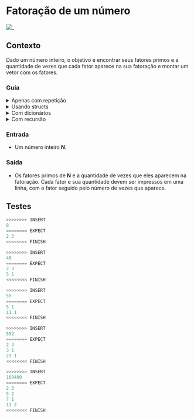 # Fatoração de um número

![_](https://raw.githubusercontent.com/qxcodefup/arcade/master/base/fatores/cover.jpg)

## Contexto

Dado um número inteiro, o objetivo é encontrar seus fatores primos e a quantidade de vezes que cada fator aparece na sua fatoração e montar um vetor com os fatores.

### Guia

<details> <summary>Apenas com repetição</summary>

Você pode seguir o seguinte algoritmo:

```go
fator = 2
contagem = 0
enquanto valor != 1
    se for possível dividir por fator
        divida e incremente a contagem
    se não
        incremente o fator
        zere a contagem
        imprima se tiver contado algo
        
imprima se ainda houver contagem
```

</details>
<details> <summary>Usando structs</summary>

Crie uma struct para armazenar o fator e a quantidade de vezes que ele aparece e uma função para retornar a lista de fatores.

```go
type Fator struct {
    num int
    qtd int
}

def calc_fatores(num int) []Fator {
    ...
}
```

</details>

<details> <summary>Com dicionários</summary>

Crie uma função que retorna um mapa onde a chave é o fator primo e o valor é a quantidade de vezes que ele aparece.

```go
def calc_fatores(num int) map[int]int {
    ...
}
```

</details>
<details> <summary>Com recursão</summary>

Crie uma função recursiva que recebe o número e use recursão para ir decompondo esse número e alimentando um mapa para armazenar os fatores e suas quantidades.

```go
def calc_fatores(num int, resp map[int]int) {
    ...
}
```

</details>

### Entrada

- Um número inteiro **N**.

### Saída

- Os fatores primos de **N** e a quantidade de vezes que eles aparecem na fatoração. Cada fator e sua quantidade devem ser impressos em uma linha, com o fator seguido pelo número de vezes que aparece.

## Testes

``` py
>>>>>>>> INSERT
8
======== EXPECT
2 3
<<<<<<<< FINISH
```

```py
>>>>>>>> INSERT
40
======== EXPECT
2 3
5 1
<<<<<<<< FINISH
```

```py
>>>>>>>> INSERT
55
======== EXPECT
5 1
11 1
<<<<<<<< FINISH
```

```py
>>>>>>>> INSERT
552
======== EXPECT
2 3
3 1
23 1
<<<<<<<< FINISH
```

```py
>>>>>>>> INSERT
169400
======== EXPECT
2 3
5 2
7 1
11 2
<<<<<<<< FINISH

```
